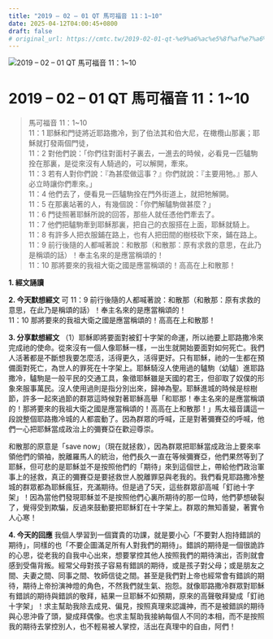 ```yaml
---
title: "2019 – 02 – 01 QT 馬可福音 11：1~10"
date: 2025-04-12T04:00:45+0800
draft: false
# original_url: https://cmtc.tw/2019-02-01-qt-%e9%a6%ac%e5%8f%af%e7%a6%8f%e9%9f%b3-11%ef%bc%9a110
---
```


![2019 – 02 – 01 QT 馬可福音 11：1\~10](/images/qt.jpg   "2019 – 02 – 01 QT 馬可福音 11：1\~10")

# 2019 – 02 – 01 QT 馬可福音 11：1\~10

> 馬可福音 11：1\~10  
> 11：1 耶穌和門徒將近耶路撒冷，到了伯法其和伯大尼，在橄欖山那裏；耶穌就打發兩個門徒，  
> 11：2 對他們說：「你們往對面村子裏去，一進去的時候，必看見一匹驢駒拴在那裏，是從來沒有人騎過的，可以解開，牽來。  
> 11：3 若有人對你們說：『為甚麼做這事？』你們就說：『主要用牠。』那人必立時讓你們牽來。」  
> 11：4 他們去了，便看見一匹驢駒拴在門外街道上，就把牠解開。  
> 11：5 在那裏站著的人，有幾個說：「你們解驢駒做甚麼？」  
> 11：6 門徒照著耶穌所說的回答，那些人就任憑他們牽去了。  
> 11：7 他們把驢駒牽到耶穌那裏，把自己的衣服搭在上面，耶穌就騎上。  
> 11：8 有許多人把衣服鋪在路上，也有人把田間的樹枝砍下來，鋪在路上。  
> 11：9 前行後隨的人都喊著說：和散那（和散那：原有求救的意思，在此乃是稱頌的話）！奉主名來的是應當稱頌的！  
> 11：10 那將要來的我祖大衛之國是應當稱頌的！高高在上和散那！

**1. 經文誦讀**

**2.  今天默想經文**
可 11：9 前行後隨的人都喊著說：和散那（和散那：原有求救的意思，在此乃是稱頌的話）！奉主名來的是應當稱頌的！  
11：10 那將要來的我祖大衛之國是應當稱頌的！高高在上和散那！

**3. 分享默想經文**
（1）耶穌即將要面對被釘十字架的命運，所以祂要上耶路撒冷來完成祂的使命。從來沒有一個人像耶穌一樣，一出生就開始要面對如何死亡。我們人活著都是不斷想我要怎麼活，活得更久，活得更好。只有耶穌，祂的一生都在預備面對死亡，為世人的罪死在十字架上。耶穌騎沒人使用過的驢駒（幼驢）進耶路撒冷，驢駒是一般平民的交通工具，象徵耶穌雖是天國的君王，但卻取了奴僕的形象來服事萬民。沒人使用過則是指分別出來，歸神為聖。耶穌進城的時候是棕樹節，許多一起來過節的群眾這時候對著耶穌高舉「和耶那！奉主名來的是應當稱頌的！那將要來的我祖大衛之國是應當稱頌的！高高在上和散那！」馬太福音講這一段說整個耶路撒冷城的人都震動了。因為群眾的呼喊，正是對著彌賽亞的呼喊，他們一心把耶穌當成政治上的彌賽亞在歡迎尊崇。

和散那的原意是「save now」（現在就拯救），因為群眾把耶穌當成政治上要來率領他們的領袖，脫離羅馬人的統治，他們長久一直在等候彌賽亞，他們果然等到了耶穌，但可悲的是耶穌並不是按照他們的「期待」來到這個世上，帶給他們政治軍事上的拯救，真正的彌賽亞是要拯救世人脫離罪惡與老我的。我們看見耶路撒冷整城的群眾都為耶穌瘋狂，充滿期待。但是過了5天，這些群眾卻高喊「釘祂十字架」！因為當他們發現耶穌並不是按照他們心裏所期待的那一位時，他們夢想破裂了，覺得受到欺騙，反過來鼓動要把耶穌釘在十字架上。群眾的無知善變，著實令人心寒！

**4. 今天的回應**
我個人學習到一個寶貴的功課，就是要小心「不要對人抱持錯誤的期待」，同樣的也「不要企圖滿足所有人對我們的期待」。錯誤的期待是一個很詭詐的心思，從老我的自我中心出來，想要掌控其他人按照我們的期待演出，否則就會感到受傷背叛。經常父母對孩子容易有錯誤的期待，或是孩子對父母；或是朋友之間、夫妻之間、同事之間、牧師信徒之間。甚至是我們對上帝也經常會有錯誤的期待，期待上帝扮演神燈的角色，不然我們就生氣、抱怨。就像耶路撒冷群眾對耶穌有錯誤的期待與錯誤的敬拜，結果一旦耶穌不如預期，原來的高聲敬拜變成「釘祂十字架」！求主幫助我除去成見、偏見，按照真理來認識神，而不是被錯誤的期待與心思沖昏了頭，變成拜偶像。也求主幫助我接納每個人不同的本相，而不是按照我的期待去掌控別人，也不輕易被人掌控，活出在真理中的自由，阿們！
